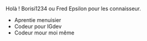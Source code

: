 Holà !
Borisi1234 ou Fred Epsilon pour les connaisseur.

- Aprentie menuisier
- Codeur pour IGdev
- Codeur mour moi même

